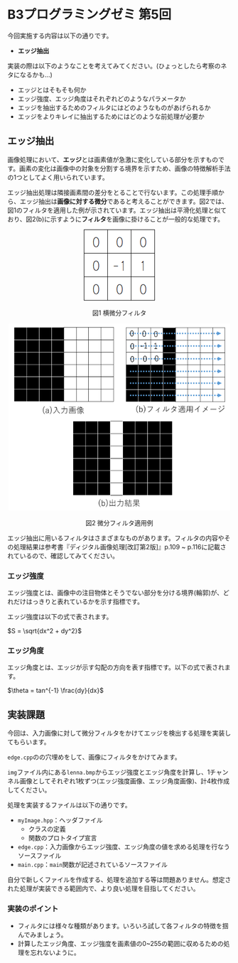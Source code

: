 
# B3プログラミングゼミ 第5回

今回実施する内容は以下の通りです。

* **エッジ抽出**

実装の際は以下のようなことを考えてみてください。(ひょっとしたら考察のネタになるかも...)

- エッジとはそもそも何か
- エッジ強度、エッジ角度はそれぞれどのようなパラメータか
- エッジを抽出するためのフィルタにはどのようなものがあげられるか
- エッジをよりキレイに抽出するためにはどのような前処理が必要か

## エッジ抽出

画像処理において、**エッジ**とは画素値が急激に変化している部分を示すものです。画素の変化は画像中の対象を分割する境界を示すため、画像の特徴解析手法の1つとしてよく用いられています。

エッジ抽出処理は隣接画素間の差分をとることで行ないます。この処理手順から、エッジ抽出は**画像に対する微分**であると考えることができます。図2では、図1のフィルタを適用した例が示されています。エッジ抽出は平滑化処理と似ており、図2(b)に示すように**フィルタ**を画像に掛けることが一般的な処理です。
<div style="text-align: center;">
<img src="semi_img/5_filter_example.png">

  図1 横微分フィルタ

  <img src="semi_img/5_filtering.png" width="500">

  図2 微分フィルタ適用例

</div>

エッジ抽出に用いるフィルタはさまざまなものがあります。フィルタの内容やその処理結果は参考書『ディジタル画像処理[改訂第2版]』p.109 ~ p.116に記載されているので、確認してみてください。

### エッジ強度

エッジ強度とは、画像中の注目物体とそうでない部分を分ける境界(輪郭)が、どれだけはっきりと表れているかを示す指標です。

エッジ強度は以下の式で表されます。

$S = \sqrt{dx^2 + dy^2}$


### エッジ角度

エッジ角度とは、エッジが示す勾配の方向を表す指標です。以下の式で表されます。

$\theta = tan^{-1} \frac{dy}{dx}$

## 実装課題

今回は、入力画像に対して微分フィルタをかけてエッジを検出する処理を実装してもらいます。

`edge.cpp`のの穴埋めをして、画像にフィルタをかけてみます。

`img`ファイル内にある`lenna.bmp`からエッジ強度とエッジ角度を計算し、1チャンネル画像としてそれぞれ1枚ずつ(エッジ強度画像、エッジ角度画像)、計4枚作成してください。


処理を実装するファイルは以下の通りです。

- `myImage.hpp`：ヘッダファイル
   - クラスの定義
   - 関数のプロトタイプ宣言
- `edge.cpp`：入力画像からエッジ強度、エッジ角度の値を求める処理を行なうソースファイル
- `main.cpp`：`main`関数が記述されているソースファイル

自分で新しくファイルを作成する、処理を追加する等は問題ありません。想定された処理が実装できる範囲内で、より良い処理を目指してください。


### 実装のポイント

- フィルタには様々な種類があります。いろいろ試して各フィルタの特徴を掴んでみましょう。
- 計算したエッジ角度、エッジ強度を画素値の0~255の範囲に収めるための処理を忘れないように。





